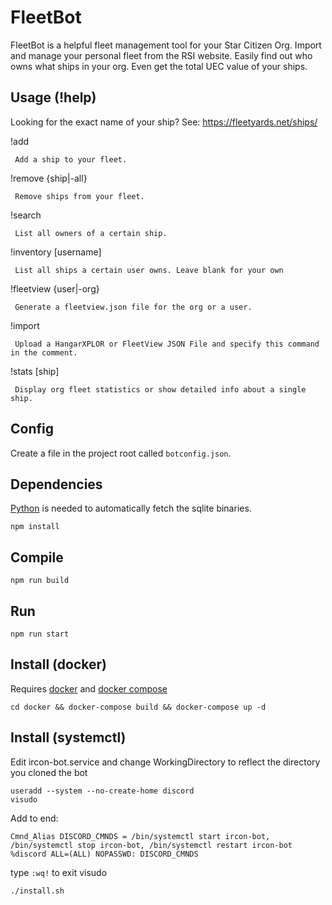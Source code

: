 # FleetBot

FleetBot is a helpful fleet management tool for your Star Citizen Org. Import and manage your personal fleet from the RSI website. Easily find out who owns
what ships in your org. Even get the total UEC value of your ships. 

## Usage (!help)

Looking for the exact name of your ship? See: https://fleetyards.net/ships/

!add <ship>
     
     Add a ship to your fleet.
     
!remove {ship|-all}

     Remove ships from your fleet.
     
!search <ship>
     
     List all owners of a certain ship.
     
!inventory [username]

     List all ships a certain user owns. Leave blank for your own
    
!fleetview {user|-org}

     Generate a fleetview.json file for the org or a user.
     
!import

     Upload a HangarXPLOR or FleetView JSON File and specify this command in the comment.
     
!stats [ship] 

     Display org fleet statistics or show detailed info about a single ship.
     
  
## Config

Create a file in the project root called `botconfig.json`.

## Dependencies

[Python](https://www.python.org/) is needed to automatically fetch the sqlite binaries.

```
npm install
```

## Compile

```
npm run build
```

## Run

```
npm run start
```

## Install (docker)
Requires [docker](https://docs.docker.com/get-docker/) and [docker compose](https://docs.docker.com/compose/install/) 
```
cd docker && docker-compose build && docker-compose up -d
```

## Install (systemctl)

Edit ircon-bot.service and change WorkingDirectory to reflect the directory you cloned the bot

```
useradd --system --no-create-home discord
visudo
```

Add to end:

```
Cmnd_Alias DISCORD_CMNDS = /bin/systemctl start ircon-bot, /bin/systemctl stop ircon-bot, /bin/systemctl restart ircon-bot
%discord ALL=(ALL) NOPASSWD: DISCORD_CMNDS
```

type `:wq!` to exit visudo

```
./install.sh
```
